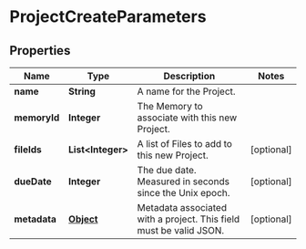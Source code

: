 

# ProjectCreateParameters

## Properties

Name | Type | Description | Notes
------------ | ------------- | ------------- | -------------
**name** | **String** | A name for the Project. | 
**memoryId** | **Integer** | The Memory to associate with this new Project. | 
**fileIds** | **List&lt;Integer&gt;** | A list of Files to add to this new Project. |  [optional]
**dueDate** | **Integer** | The due date. Measured in seconds since the Unix epoch. |  [optional]
**metadata** | [**Object**](.md) | Metadata associated with a project. This field must be valid JSON. |  [optional]



